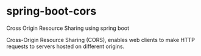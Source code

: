 # spring-boot-cors
 Cross Origin Resource Sharing using spring boot 

Cross-Origin Resource Sharing (CORS), enables web clients to make HTTP requests to servers hosted on different origins.
